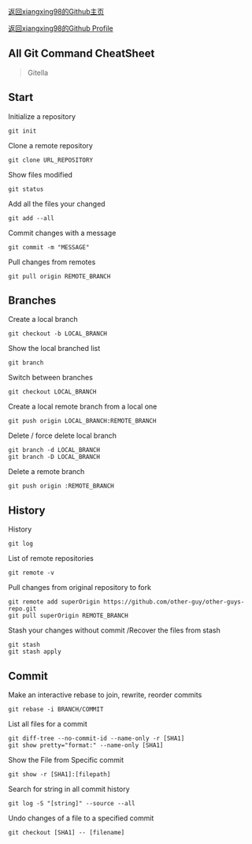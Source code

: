 <!--
/**
 * @ Title:		Git_CheatSheet.md
 * @ Authors:	siqin.hou (xiangxing985529@163.com)
 * @ Date:		2017-05-23 07:17:33
 * @ Version:	0.0.1
 */
-->

[返回xiangxing98的Github主页](https://xiangxing98.github.io/ "返回xiangxing98的Github主页")

[返回xiangxing98的Github Profile](https://github.com/xiangxing98/ "返回xiangxing98的Github Profile")

## All Git Command CheatSheet
> Gitella

## Start
Initialize a repository
```
git init
```

Clone a remote repository
```
git clone URL_REPOSITORY
```

Show files modified
```
git status
```

Add all the files your changed
```
git add --all
```

Commit changes with a message
```
git commit -m "MESSAGE" 
```

Pull changes from remotes
```
git pull origin REMOTE_BRANCH
```

## Branches

Create a local branch
```
git checkout -b LOCAL_BRANCH
```

Show the local branched list
```
git branch
```

Switch between branches
```
git checkout LOCAL_BRANCH
```

Create a local remote branch from a local one
```
git push origin LOCAL_BRANCH:REMOTE_BRANCH
```

Delete / force delete local branch
```
git branch -d LOCAL_BRANCH
git branch -D LOCAL_BRANCH
```

Delete a remote branch
```
git push origin :REMOTE_BRANCH
```

## History

History
```
git log
```

List of remote repositories
```
git remote -v
```

Pull changes from original repository to fork
```
git remote add superOrigin https://github.com/other-guy/other-guys-repo.git
git pull superOrigin REMOTE_BRANCH
```

Stash your changes without commit /Recover the files from stash
```
git stash
git stash apply
```

## Commit

Make an interactive rebase to join, rewrite, reorder commits
```
git rebase -i BRANCH/COMMIT
```

List all files for a commit
```
git diff-tree --no-commit-id --name-only -r [SHA1]
git show pretty="format:" --name-only [SHA1]
```

Show the File from Specific commit
```
git show -r [SHA1]:[filepath]
```

Search for string in all commit history
```
git log -S "[string]" --source --all
```

Undo changes of a file to a specified commit 
```
git checkout [SHA1] -- [filename]
```
